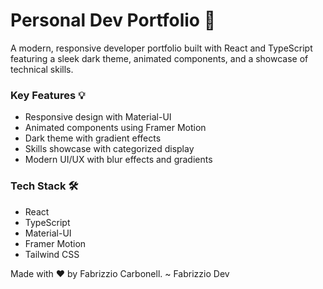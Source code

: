 # Personal Dev Portfolio 🚀

A modern, responsive developer portfolio built with React and TypeScript featuring a sleek dark theme, animated components, and a showcase of technical skills.

### Key Features 💡
- Responsive design with Material-UI
- Animated components using Framer Motion
- Dark theme with gradient effects
- Skills showcase with categorized display
- Modern UI/UX with blur effects and gradients

### Tech Stack 🛠️
- React
- TypeScript
- Material-UI
- Framer Motion
- Tailwind CSS

Made with ❤️ by Fabrizzio Carbonell. ~ Fabrizzio Dev